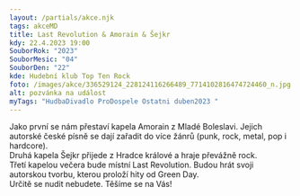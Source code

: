 ```yaml
---
layout: /partials/akce.njk
tags: akceMD
title: Last Revolution & Amorain & Šejkr
kdy: 22.4.2023 19:00
SouborRok: "2023"
SouborMesic: "04"
SouborDen: "22"
kde: Hudební klub Top Ten Rock
foto: /images/akce/336529124_228124116266489_7714102816474724460_n.jpg
alt: pozvánka na událost
myTags: "HudbaDivadlo ProDospele Ostatni duben2023 "
---
```

<!--StartFragment-->

Jako první se nám přestaví kapela Amorain z Mladé Boleslavi. Jejich autorské české písně se dají zařadit do více žánrů (punk, rock, metal, pop i hardcore).\
Druhá kapela Šejkr přijede z Hradce králové a hraje převážně rock.\
Třetí kapelou večera bude místní Last Revolution. Budou hrát svoji autorskou tvorbu, kterou proloží hity od Green Day.\
Určitě se nudit nebudete. Těšíme se na Vás!

<!--EndFragment-->